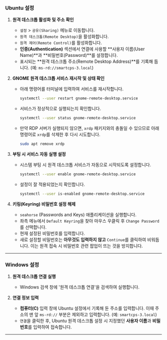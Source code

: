 ### Ubuntu 설정

1.  **원격 데스크톱 활성화 및 주소 확인**
    * `설정` > `공유(Sharing)` 메뉴로 이동합니다.
    * `원격 데스크톱(Remote Desktop)`을 활성화합니다.
    * `원격 제어(Remote Control)`를 활성화합니다.
    * **인증(Authentication)** 섹션에서 연결에 사용할 **사용자 이름(User Name)**과 **비밀번호(Password)**를 설정합니다.
    * 표시되는 **원격 데스크톱 주소(Remote Desktop Address)**를 기록해 둡니다. (예: `ms-rd://smartcps-3.local`)

2.  **GNOME 원격 데스크톱 서비스 재시작 및 상태 확인**
    * 아래 명령어를 터미널에 입력하여 서비스를 재시작합니다.
        ```bash
        systemctl --user restart gnome-remote-desktop.service
        ```
    * 서비스가 정상적으로 실행되는지 확인합니다.
        ```bash
        systemctl --user status gnome-remote-desktop.service
        ```
    * 만약 RDP 서버가 실행되지 않으면, `xrdp` 패키지와의 충돌일 수 있으므로 아래 명령어로 `xrdp`를 삭제한 후 다시 시도합니다.
        ```bash
        sudo apt remove xrdp
        ```

3.  **부팅 시 서비스 자동 실행 설정**
    * 시스템 부팅 시 원격 데스크톱 서비스가 자동으로 시작되도록 설정합니다.
        ```bash
        systemctl --user enable gnome-remote-desktop.service
        ```
    * 설정이 잘 적용되었는지 확인합니다.
        ```bash
        systemctl --user is-enabled gnome-remote-desktop.service
        ```

4.  **키링(Keyring) 비밀번호 설정 해제**
    * `seahorse` (Passwords and Keys) 애플리케이션을 실행합니다.
    * 좌측 메뉴에서 `Default Keyring`을 찾아 마우스 우클릭 후 `Change Password`를 선택합니다.
    * 현재 설정된 비밀번호를 입력합니다.
    * 새로 설정할 비밀번호는 **아무것도 입력하지 않고** `Continue`를 클릭하여 비워둡니다. 이는 원격 접속 시 비밀번호 관련 팝업이 뜨는 것을 방지합니다.

---

### Windows 설정

1.  **원격 데스크톱 연결 실행**
    * Windows 검색 창에 '원격 데스크톱 연결'을 검색하여 실행합니다.

2.  **연결 정보 입력**
    * **컴퓨터(C)** 입력 창에 Ubuntu 설정에서 기록해 둔 주소를 입력합니다. 이때 주소의 맨 앞 `ms-rd://` 부분은 제외하고 입력합니다. (예: `smartcps-3.local`)
    * `연결`을 클릭한 후, Ubuntu 원격 데스크톱 설정 시 지정했던 **사용자 이름**과 **비밀번호**를 입력하여 접속합니다.

---
